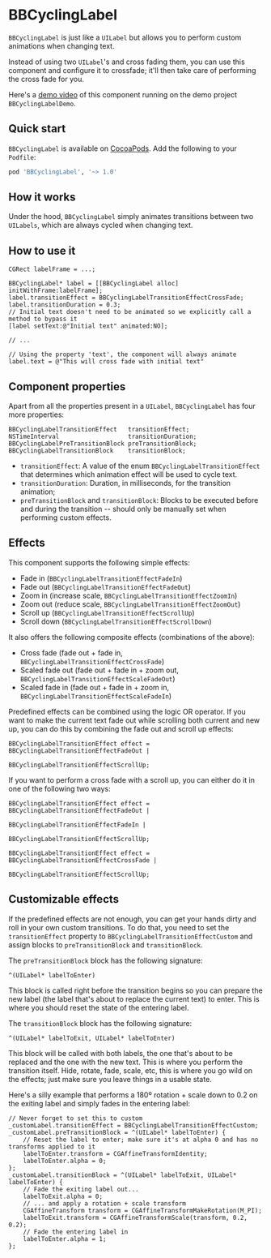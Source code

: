 BBCyclingLabel
==============

`BBCyclingLabel` is just like a `UILabel` but allows you to perform custom animations when changing text.

Instead of using two `UILabel`'s and cross fading them, you can use this component and configure it to crossfade; it'll then take care of performing the cross fade for you.

Here's a [demo video](http://d.pr/nMcl) of this component running on the demo project `BBCyclingLabelDemo`.


## Quick start

`BBCyclingLabel` is available on [CocoaPods](http://cocoapods.org).  Add the following to your `Podfile`:

```ruby
pod 'BBCyclingLabel', '~> 1.0'
```


## How it works

Under the hood, `BBCyclingLabel` simply animates transitions between two `UILabels`, which are always cycled when changing text.

## How to use it

```objc
CGRect labelFrame = ...;

BBCyclingLabel* label = [[BBCyclingLabel alloc] initWithFrame:labelFrame];
label.transitionEffect = BBCyclingLabelTransitionEffectCrossFade;
label.transitionDuration = 0.3;
// Initial text doesn't need to be animated so we explicitly call a method to bypass it
[label setText:@"Initial text" animated:NO];

// ...

// Using the property 'text', the component will always animate
label.text = @"This will cross fade with initial text"
```


## Component properties

Apart from all the properties present in a `UILabel`, `BBCyclingLabel` has four more properties:

```objc
BBCyclingLabelTransitionEffect   transitionEffect;
NSTimeInterval                   transitionDuration;
BBCyclingLabelPreTransitionBlock preTransitionBlock;
BBCyclingLabelTransitionBlock    transitionBlock;
```

* `transitionEffect`: A value of the enum `BBCyclingLabelTransitionEffect` that determines which animation effect will be used to cycle text.
* `transitionDuration`: Duration, in milliseconds, for the transition animation;
* `preTransitionBlock` and `transitionBlock`: Blocks to be executed before and during the transition -- should only be manually set when performing custom effects.


## Effects

This component supports the following simple effects:

* Fade in (`BBCyclingLabelTransitionEffectFadeIn`)
* Fade out (`BBCyclingLabelTransitionEffectFadeOut`)
* Zoom in (increase scale, `BBCyclingLabelTransitionEffectZoomIn`)
* Zoom out (reduce scale, `BBCyclingLabelTransitionEffectZoomOut`)
* Scroll up (`BBCyclingLabelTransitionEffectScrollUp`)
* Scroll down (`BBCyclingLabelTransitionEffectScrollDown`)

It also offers the following composite effects (combinations of the above):

* Cross fade (fade out + fade in, `BBCyclingLabelTransitionEffectCrossFade`)
* Scaled fade out (fade out + fade in + zoom out, `BBCyclingLabelTransitionEffectScaleFadeOut`)
* Scaled fade in (fade out + fade in + zoom in, `BBCyclingLabelTransitionEffectScaleFadeIn`)

Predefined effects can be combined using the logic OR operator. If you want to make the current text fade out while scrolling both current and new up, you can do this by combining the fade out and scroll up effects:

```objc
BBCyclingLabelTransitionEffect effect = BBCyclingLabelTransitionEffectFadeOut |
                                        BBCyclingLabelTransitionEffectScrollUp;
```

If you want to perform a cross fade with a scroll up, you can either do it in one of the following two ways:

```objc
BBCyclingLabelTransitionEffect effect = BBCyclingLabelTransitionEffectFadeOut |
                                        BBCyclingLabelTransitionEffectFadeIn |
                                        BBCyclingLabelTransitionEffectScrollUp;

BBCyclingLabelTransitionEffect effect = BBCyclingLabelTransitionEffectCrossFade |
                                        BBCyclingLabelTransitionEffectScrollUp;
```


## Customizable effects

If the predefined effects are not enough, you can get your hands dirty and roll in your own custom transitions. To do that, you need to set the `transitionEffect` property to `BBCyclingLabelTransitionEffectCustom` and assign blocks to `preTransitionBlock` and `transitionBlock`.

The `preTransitionBlock` block has the following signature:

```objc
^(UILabel* labelToEnter)
```

This block is called right before the transition begins so you can prepare the new label (the label that's about to replace the current text) to enter. This is where you should reset the state of the entering label.

The `transitionBlock` block has the following signature:

```objc
^(UILabel* labelToExit, UILabel* labelToEnter)
```

This block will be called with both labels, the one that's about to be replaced and the one with the new text. This is where you perform the transition itself. Hide, rotate, fade, scale, etc, this is where you go wild on the effects; just make sure you leave things in a usable state.

Here's a silly example that performs a 180º rotation + scale down to 0.2 on the exiting label and simply fades in the entering label:

```objc
// Never forget to set this to custom
_customLabel.transitionEffect = BBCyclingLabelTransitionEffectCustom;
_customLabel.preTransitionBlock = ^(UILabel* labelToEnter) {
    // Reset the label to enter; make sure it's at alpha 0 and has no transforms applied to it
    labelToEnter.transform = CGAffineTransformIdentity;
    labelToEnter.alpha = 0;
};
_customLabel.transitionBlock = ^(UILabel* labelToExit, UILabel* labelToEnter) {
    // Fade the exiting label out...
    labelToExit.alpha = 0;
    // ... and apply a rotation + scale transform
    CGAffineTransform transform = CGAffineTransformMakeRotation(M_PI);
    labelToExit.transform = CGAffineTransformScale(transform, 0.2, 0.2);
    // Fade the entering label in
    labelToEnter.alpha = 1;
};
```